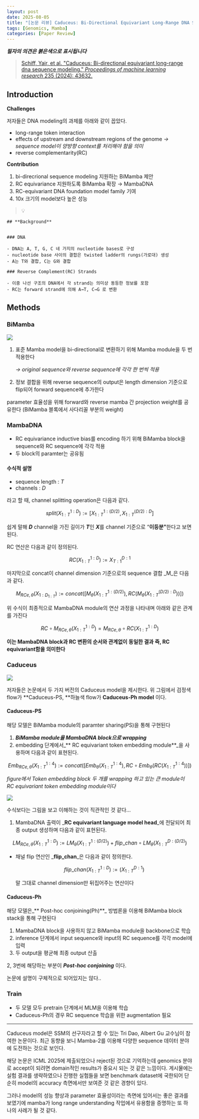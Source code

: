 ```yaml
---
layout: post
date: 2025-08-05
title: "[논문 리뷰] Caduceus: Bi-Directional Equivariant Long-Range DNA Sequence Modeling"
tags: [Genomics, Mamba]
categories: [Paper Review]
---
```


<span class="notion-red">_**필자의 의견은 붉은색으로 표시됩니다**_</span>


> [Schiff, Yair, et al. "Caduceus: Bi-directional equivariant long-range dna sequence modeling." ](https://pmc.ncbi.nlm.nih.gov/articles/PMC12189541/)[_Proceedings of machine learning research_](https://pmc.ncbi.nlm.nih.gov/articles/PMC12189541/)[ 235 (2024): 43632.](https://pmc.ncbi.nlm.nih.gov/articles/PMC12189541/)



## Introduction


**Challenges**


저자들은 DNA modeling의 과제를 아래와 같이 꼽았다.

- long-range token interaction
- effects of upstream and downstream regions of the genome 
_→ sequence model이 양방향 context를 처리해야 함을 의미_
- reverse complementarity(RC)

**Contribution**

1. bi-direcrional sequence modeling 지원하는 BiMamba 제안
1. RC equivariance 지원하도록 BiMamba 확장 → MambaDNA
1. RC-equivariant DNA foundation model family 기여
1. 10x 크기의 model보다 높은 성능

> 💡 


	## **Background**


	### DNA

	- DNA는 A, T, G, C 네 가지의 nucleotide bases로 구성
	- nucleotide base 사이의 결합은 twisted ladder의 rungs(가로대) 생성
	- A는 T와 결합, C는 G와 결합

	### Reverse Complement(RC) Strands

	- 이중 나선 구조의 DNA에서 각 strand는 의미상 동등한 정보를 포함
	- RC는 forward strand에 의해 A→T, C→G 로 변환


## Methods



### BiMamba


![](https://prod-files-secure.s3.us-west-2.amazonaws.com/542b861c-36a8-4051-84e5-8804b6728dba/2c247d59-7815-4980-99f0-8f0d21f445a7/image.png?X-Amz-Algorithm=AWS4-HMAC-SHA256&X-Amz-Content-Sha256=UNSIGNED-PAYLOAD&X-Amz-Credential=ASIAZI2LB466U5IFFPIW%2F20250912%2Fus-west-2%2Fs3%2Faws4_request&X-Amz-Date=20250912T040114Z&X-Amz-Expires=3600&X-Amz-Security-Token=IQoJb3JpZ2luX2VjEKz%2F%2F%2F%2F%2F%2F%2F%2F%2F%2FwEaCXVzLXdlc3QtMiJHMEUCIEXLBhxFeTsyEfuLgQ%2BDvqfPLiEyGsFttt4Ts1LWR32GAiEA8PCAfIjf8OFX8f35WxncInd%2FQaKcZQ0lEhqYQ2YgdkQq%2FwMIJBAAGgw2Mzc0MjMxODM4MDUiDFxuGZCJYHbxq8SLMircAzdjuFHCgYHzB3iH7OERY7M1UtXIrGHACTkN4SFbOt9hAcj6jF%2BYHjr4omBPg6uRX0yIdsAyP2J3rHOqdw7aosRX6WvzdVWZmFbE1rsdyY55FDeXpIAANN%2FniFDj%2BUfZC%2BLH7eHML8vZgqoy8sBfPfPV096lz3iC0wysSVyuhA7Kgo0HX46vGyRDFR4Ph6u80yU4G7vYPmSNpR%2BFmgLvl0kxXR5ATc9O2cwr0C5RoTdfAd5bUJzeVJC8I0cmIxShk%2BDiwTYuhSecOrtS8VBcCGtfpUfHwdlqZuT7MY2In2NIv2sACNmV%2F5ic2Fi9EqiKsBSQRvV5KmeRzIFUgUGnEneBMNdVXcMwoiclvrc%2Flretf2yghjl9v2NWxe3QY8kQ7lXA1SGgj7mwDbKUFx8bRMbb%2F1qeLQ4%2Fv3J1%2BBTKbv6RBWR6mvEt2R9wOXwWHwzO2DEJEs%2FL8DFsRBH04iRjedLGsvMWFEAb7hWc%2BSiJyRo0gVbJFJ6mBdJxS%2BxNDeSEaF7hMAOZecX12jEsxDsveikTcHhGH7%2BEKt2atOfboXR8wBZp%2B1dh2gvtm6vGS4YB2abFFMUsK8tQ3tBmaeTwqV%2F3uKB%2B7aCjyXjgrUDxYpxMh6yvLiOGyUTSBacbMMCjjsYGOqUBhUBy2vbh7RJEnFlXh75lK9XxARAvVayLxzoTsMQeBf1e6mEmFnT4jv6Px8rkLhg9dgmBYy2MQB74muMAz2iffMsVtp34Pm7ReVXHR87NuT%2BHjbZ5qiM936M24RfbLHFf37%2B0gnuZKbKBKxSjbihrdQahBp3KagpySmSNyx8doSoARfDRl8zmJkGGu9vRcVE75o4Tg8tfgLkoT5fv4PPL9u7SBqUG&X-Amz-Signature=171733e349c4d5b6b87b7b78522230f8797db64fa92531f1b3d421d8443290fc&X-Amz-SignedHeaders=host&x-amz-checksum-mode=ENABLED&x-id=GetObject)

1. 표준 Mamba model을 bi-directional로 변환하기 위해 Mamba module을 두 번 적용한다

	_→ original sequence와 reverse sequence에 각각 한 번씩 적용_

1. 정보 결합을 위해 reverse sequence의 output은 length dimension 기준으로 flip되어 forward sequence에 추가한다

parameter 효율성을 위해 forward와 reverse mamba 간 projection weight를 공유한다 (BiMamba 블록에서 사다리꼴 부분의 weight)



### MambaDNA

- RC equivariance inductive bias를 encoding 하기 위해 BiMamba block을 sequence와 RC sequence에 각각 적용
- 두 block의 paramter는 공유됨


#### 수식적 설명

- sequence length : _T_
- channels : _D_

라고 할 때,  channel splitting operation은 다음과 같다.


$$
split(X^{1:D}_{1:T}):=[X^{1:(D/2)}_{1:T},X^{(D/2):D}_{1:T}]
$$


<span class="notion-red">쉽게 말해 </span><span class="notion-red">_**D**_</span><span class="notion-red"> channel을 가진 길이가 </span><span class="notion-red">_**T**_</span><span class="notion-red">인 </span><span class="notion-red">_**X**_</span><span class="notion-red">를 channel 기준으로 “</span><span class="notion-red">**이등분”**</span><span class="notion-red">한다고 보면 된다.</span>


RC 연산은 다음과 같이 정의된다.


$$
RC(X^{1:D}_{1:T}):=X^{D:1}_{T:1}
$$


마지막으로 concat이 channel dimension 기준으로의 sequence 결합 _M_은 다음과 같다.


$$
M_{RCe,\theta}(X_{1:D_{1:T}}):=concat([M_{\theta}(X^{1:(D/2)}_{1:T}),RC(M_{\theta}(X^{(D/2):D}_{1:T}))])
$$


위 수식이 최종적으로 MambaDNA module의 연산 과정을 나타내며 아래와 같은 관계를 가진다


$$
RC\circ M_{RCe,\theta}(X^{1:D}_{1:T}) = M_{RCe,\theta} \circ RC(X^{1:D}_{1:T})
$$


**이는 MambaDNA block과 RC 변환의 순서와 관계없이 동일한 결과 즉, RC equivariant함을 의미한다**



### Caduceus


![](https://prod-files-secure.s3.us-west-2.amazonaws.com/542b861c-36a8-4051-84e5-8804b6728dba/f94a60d7-8145-473b-aef9-7c68d3ec604a/image.png?X-Amz-Algorithm=AWS4-HMAC-SHA256&X-Amz-Content-Sha256=UNSIGNED-PAYLOAD&X-Amz-Credential=ASIAZI2LB466U5IFFPIW%2F20250912%2Fus-west-2%2Fs3%2Faws4_request&X-Amz-Date=20250912T040114Z&X-Amz-Expires=3600&X-Amz-Security-Token=IQoJb3JpZ2luX2VjEKz%2F%2F%2F%2F%2F%2F%2F%2F%2F%2FwEaCXVzLXdlc3QtMiJHMEUCIEXLBhxFeTsyEfuLgQ%2BDvqfPLiEyGsFttt4Ts1LWR32GAiEA8PCAfIjf8OFX8f35WxncInd%2FQaKcZQ0lEhqYQ2YgdkQq%2FwMIJBAAGgw2Mzc0MjMxODM4MDUiDFxuGZCJYHbxq8SLMircAzdjuFHCgYHzB3iH7OERY7M1UtXIrGHACTkN4SFbOt9hAcj6jF%2BYHjr4omBPg6uRX0yIdsAyP2J3rHOqdw7aosRX6WvzdVWZmFbE1rsdyY55FDeXpIAANN%2FniFDj%2BUfZC%2BLH7eHML8vZgqoy8sBfPfPV096lz3iC0wysSVyuhA7Kgo0HX46vGyRDFR4Ph6u80yU4G7vYPmSNpR%2BFmgLvl0kxXR5ATc9O2cwr0C5RoTdfAd5bUJzeVJC8I0cmIxShk%2BDiwTYuhSecOrtS8VBcCGtfpUfHwdlqZuT7MY2In2NIv2sACNmV%2F5ic2Fi9EqiKsBSQRvV5KmeRzIFUgUGnEneBMNdVXcMwoiclvrc%2Flretf2yghjl9v2NWxe3QY8kQ7lXA1SGgj7mwDbKUFx8bRMbb%2F1qeLQ4%2Fv3J1%2BBTKbv6RBWR6mvEt2R9wOXwWHwzO2DEJEs%2FL8DFsRBH04iRjedLGsvMWFEAb7hWc%2BSiJyRo0gVbJFJ6mBdJxS%2BxNDeSEaF7hMAOZecX12jEsxDsveikTcHhGH7%2BEKt2atOfboXR8wBZp%2B1dh2gvtm6vGS4YB2abFFMUsK8tQ3tBmaeTwqV%2F3uKB%2B7aCjyXjgrUDxYpxMh6yvLiOGyUTSBacbMMCjjsYGOqUBhUBy2vbh7RJEnFlXh75lK9XxARAvVayLxzoTsMQeBf1e6mEmFnT4jv6Px8rkLhg9dgmBYy2MQB74muMAz2iffMsVtp34Pm7ReVXHR87NuT%2BHjbZ5qiM936M24RfbLHFf37%2B0gnuZKbKBKxSjbihrdQahBp3KagpySmSNyx8doSoARfDRl8zmJkGGu9vRcVE75o4Tg8tfgLkoT5fv4PPL9u7SBqUG&X-Amz-Signature=49c13424e32e50fade319b71c24be61cf1ddfbdf3bc0276fde5264dff3818501&X-Amz-SignedHeaders=host&x-amz-checksum-mode=ENABLED&x-id=GetObject)


저자들은 논문에서 두 가지 버전의 Caduceus model을 제시한다. 위 그림에서 검정색 flow가 **Caduceus-PS, **하늘색 flow가 **Caduceus-Ph model** 이다.



#### Caduceus-PS


해당 모델은 BiMamba module의 paramter sharing(PS)을 통해 구현된다

1. _**BiMamba module을 MambaDNA block으로 wrapping**_
1. embedding 단계에서_** RC equivariant token embedding module**_을 사용하며 다음과 같이 표현된다.

$$
Emb_{RCe,\theta}(X^{1:4}_{1:T}):=concat([Emb_{\theta}(X^{1:4}_{1:T}),RC \circ Emb_{\theta}(RC(X^{1:4}_{1:T}))])
$$


_figure에서 Token embedding block 두 개를 wrapping 하고 있는 큰 module이 RC equivariant token embedding module이다_


![](https://prod-files-secure.s3.us-west-2.amazonaws.com/542b861c-36a8-4051-84e5-8804b6728dba/b175e4da-71eb-4e91-8c23-a06dabe673c9/image.png?X-Amz-Algorithm=AWS4-HMAC-SHA256&X-Amz-Content-Sha256=UNSIGNED-PAYLOAD&X-Amz-Credential=ASIAZI2LB466U5IFFPIW%2F20250912%2Fus-west-2%2Fs3%2Faws4_request&X-Amz-Date=20250912T040114Z&X-Amz-Expires=3600&X-Amz-Security-Token=IQoJb3JpZ2luX2VjEKz%2F%2F%2F%2F%2F%2F%2F%2F%2F%2FwEaCXVzLXdlc3QtMiJHMEUCIEXLBhxFeTsyEfuLgQ%2BDvqfPLiEyGsFttt4Ts1LWR32GAiEA8PCAfIjf8OFX8f35WxncInd%2FQaKcZQ0lEhqYQ2YgdkQq%2FwMIJBAAGgw2Mzc0MjMxODM4MDUiDFxuGZCJYHbxq8SLMircAzdjuFHCgYHzB3iH7OERY7M1UtXIrGHACTkN4SFbOt9hAcj6jF%2BYHjr4omBPg6uRX0yIdsAyP2J3rHOqdw7aosRX6WvzdVWZmFbE1rsdyY55FDeXpIAANN%2FniFDj%2BUfZC%2BLH7eHML8vZgqoy8sBfPfPV096lz3iC0wysSVyuhA7Kgo0HX46vGyRDFR4Ph6u80yU4G7vYPmSNpR%2BFmgLvl0kxXR5ATc9O2cwr0C5RoTdfAd5bUJzeVJC8I0cmIxShk%2BDiwTYuhSecOrtS8VBcCGtfpUfHwdlqZuT7MY2In2NIv2sACNmV%2F5ic2Fi9EqiKsBSQRvV5KmeRzIFUgUGnEneBMNdVXcMwoiclvrc%2Flretf2yghjl9v2NWxe3QY8kQ7lXA1SGgj7mwDbKUFx8bRMbb%2F1qeLQ4%2Fv3J1%2BBTKbv6RBWR6mvEt2R9wOXwWHwzO2DEJEs%2FL8DFsRBH04iRjedLGsvMWFEAb7hWc%2BSiJyRo0gVbJFJ6mBdJxS%2BxNDeSEaF7hMAOZecX12jEsxDsveikTcHhGH7%2BEKt2atOfboXR8wBZp%2B1dh2gvtm6vGS4YB2abFFMUsK8tQ3tBmaeTwqV%2F3uKB%2B7aCjyXjgrUDxYpxMh6yvLiOGyUTSBacbMMCjjsYGOqUBhUBy2vbh7RJEnFlXh75lK9XxARAvVayLxzoTsMQeBf1e6mEmFnT4jv6Px8rkLhg9dgmBYy2MQB74muMAz2iffMsVtp34Pm7ReVXHR87NuT%2BHjbZ5qiM936M24RfbLHFf37%2B0gnuZKbKBKxSjbihrdQahBp3KagpySmSNyx8doSoARfDRl8zmJkGGu9vRcVE75o4Tg8tfgLkoT5fv4PPL9u7SBqUG&X-Amz-Signature=e84fbc8c26f3afc7e71d1a9a8aa845e93d2f9f93e14ffde5454731636ef95922&X-Amz-SignedHeaders=host&x-amz-checksum-mode=ENABLED&x-id=GetObject)


<span class="notion-red">수식보다는 그림을 보고 이해하는 것이 직관적인 것 같다…</span>

1. MambaDNA 출력이 _**RC equivariant language model head**_에 전달되어 최종 output 생성하며 다음과 같이 표현된다.

$$
LM_{RCe,\theta}(X^{1:D}_{1:T}):= LM_{\theta}(X^{1:(D/2)}_{1:T})+flip\_chan\circ LM_{\theta}(X^{D:(D/2)}_{1:T})
$$

- 채널 flip 연산인 _**flip\_chan**_은 다음과 같이 정의한다.

	$$
	flip\_chan(X^{1:D}_{1:T}):=(X^{D:1}_{1:T})
	$$


	말 그대로 channel dimension만 뒤집어주는 연산이다



#### Caduceus-Ph


해당 모델은_** Post-hoc conjoining(Ph)**_ 방법론을 이용해 BiMamba block stack을 통해 구현된다

1. MambaDNA block을 사용하지 않고 BiMamba module을 backbone으로 학습
1. inference 단계에서 input sequence와 input의 RC sequence를 각각 model에 입력
1. 두 output을 평균해 최종 output 산출

2, 3번에 해당하는 부분이 _**Post-hoc conjoining**_ 이다.


<span class="notion-red">논문에 설명이 구체적으로 되어있지는 않다..</span>



### Train

- 두 모델 모두 pretrain 단계에서 MLM을 이용해 학습
- Caduceus-Ph의 경우 RC sequence 학습을 위한 augmentation 필요

---


<span class="notion-red">Caduceus model은 SSM의 선구자라고 할 수 있는 Tri Dao, Albert Gu 교수님이 참여한 논문이다. 최근 동향을 보니 Mamba-2를 이용해 다양한 sequence 데이터 분야에 도전하는 것으로 보인다.</span>


<span class="notion-red">해당 논문은 ICML 2025에 제출되었으나 reject된 것으로 기억하는데 genomics 분야로 accept이 되려면 domain적인 results가 중요시 되는 것 같은 느낌이다. 게시물에는 실험 결과를 생략하였으나 진행한 실험들을 보면 benchmark dataset에 국한되어 단순히 model의 accuracy 측면에서만 보여준 것 같은 경향이 있다.</span>


<span class="notion-red">그러나 model의 성능 향상과 parameter 효율성이라는 측면에 있어서는 좋은 결과를 보였기에 mamba가 long range understanding 작업에서 유용함을 증명하는 또 하나의 사례가 될 것 같다.</span>

